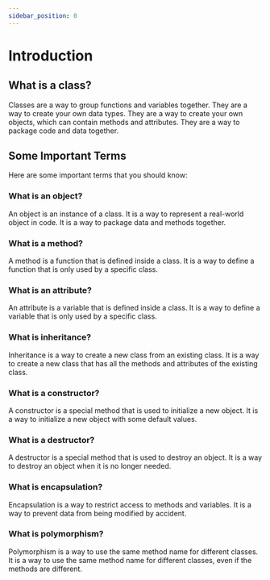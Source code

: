 ```yaml
---
sidebar_position: 0
---
```


# Introduction


## What is a class?

Classes are a way to group functions and variables together. They are a way to create your own data types. They are a way to create your own objects, which can contain methods and attributes. They are a way to package code and data together.

## Some Important Terms

Here are some important terms that you should know:

### What is an object?

An object is an instance of a class. It is a way to represent a real-world object in code. It is a way to package data and methods together.

### What is a method?

A method is a function that is defined inside a class. It is a way to define a function that is only used by a specific class.

### What is an attribute?

An attribute is a variable that is defined inside a class. It is a way to define a variable that is only used by a specific class.

### What is inheritance?

Inheritance is a way to create a new class from an existing class. It is a way to create a new class that has all the methods and attributes of the existing class.

### What is a constructor?

A constructor is a special method that is used to initialize a new object. It is a way to initialize a new object with some default values.

### What is a destructor?

A destructor is a special method that is used to destroy an object. It is a way to destroy an object when it is no longer needed.

### What is encapsulation?

Encapsulation is a way to restrict access to methods and variables. It is a way to prevent data from being modified by accident.

### What is polymorphism?

Polymorphism is a way to use the same method name for different classes. It is a way to use the same method name for different classes, even if the methods are different.



